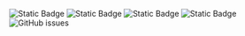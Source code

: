 ![Static Badge](https://img.shields.io/badge/blacklists-60-000000) ![Static Badge](https://img.shields.io/badge/blacklisted-2688705-cc0000) ![Static Badge](https://img.shields.io/badge/whitelisted-2244-00CC00) ![Static Badge](https://img.shields.io/badge/streaming_blacklist-28107-000000) ![GitHub issues](https://img.shields.io/github/issues/fabriziosalmi/blacklists)

